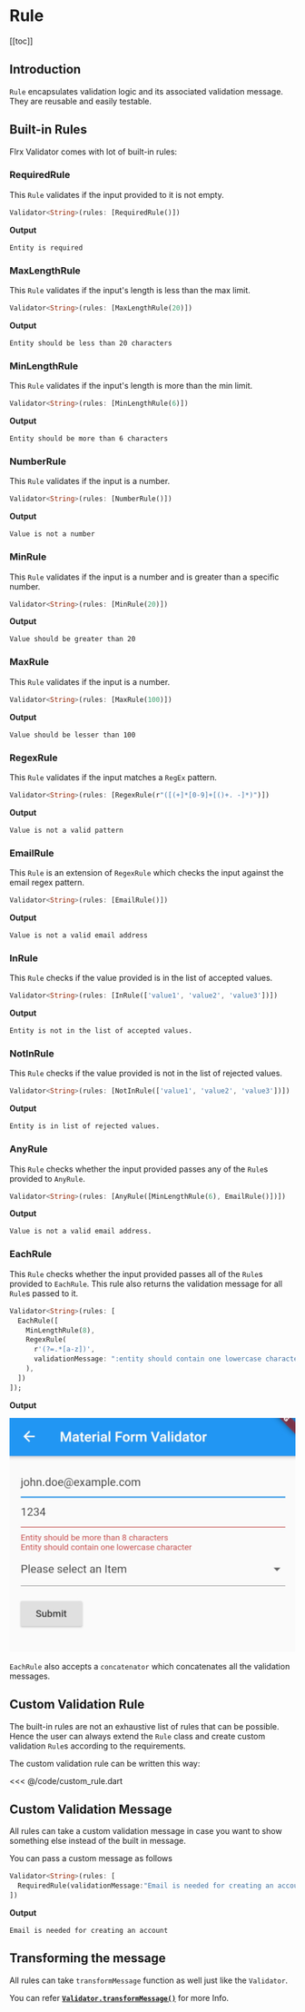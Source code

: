 # Rule

[[toc]]

## Introduction

`Rule` encapsulates validation logic and its associated validation message. They are reusable and easily testable.

## Built-in Rules

Flrx Validator comes with lot of built-in rules:

### RequiredRule

This `Rule` validates if the input provided to it is not empty.

```dart
Validator<String>(rules: [RequiredRule()])
```

**Output**

```
Entity is required
```

### MaxLengthRule

This `Rule` validates if the input's length is less than the max limit.

```dart
Validator<String>(rules: [MaxLengthRule(20)])
```

**Output**

```
Entity should be less than 20 characters
```

### MinLengthRule

This `Rule` validates if the input's length is more than the min limit.

```dart
Validator<String>(rules: [MinLengthRule(6)])
```

**Output**

```
Entity should be more than 6 characters
```

### NumberRule

This `Rule` validates if the input is a number.

```dart
Validator<String>(rules: [NumberRule()])
```

**Output**

```
Value is not a number
```

### MinRule

This `Rule` validates if the input is a number and is greater than a specific number.

```dart
Validator<String>(rules: [MinRule(20)])
```

**Output**

```
Value should be greater than 20
```

### MaxRule

This `Rule` validates if the input is a number.

```dart
Validator<String>(rules: [MaxRule(100)])
```

**Output**

```
Value should be lesser than 100
```

### RegexRule

This `Rule` validates if the input matches a `RegEx` pattern.

```dart
Validator<String>(rules: [RegexRule(r"([(+]*[0-9]+[()+. -]*)")])
```

**Output**

```
Value is not a valid pattern
```

### EmailRule

This `Rule` is an extension of `RegexRule` which checks the input against the email regex pattern.

```dart
Validator<String>(rules: [EmailRule()])
```

**Output**

```
Value is not a valid email address
```

### InRule

This `Rule` checks if the value provided is in the list of accepted values.

```dart
Validator<String>(rules: [InRule(['value1', 'value2', 'value3'])])
```

**Output**

```
Entity is not in the list of accepted values.
```

### NotInRule

This `Rule` checks if the value provided is not in the list of rejected values.

```dart
Validator<String>(rules: [NotInRule(['value1', 'value2', 'value3'])])
```

**Output**

```
Entity is in list of rejected values.
```

### AnyRule

This `Rule` checks whether the input provided passes any of the `Rule`s provided to `AnyRule`.

```dart
Validator<String>(rules: [AnyRule([MinLengthRule(6), EmailRule()])])
```

**Output**

```
Value is not a valid email address.
```

### EachRule

This `Rule` checks whether the input provided passes all of the `Rule`s provided to `EachRule`.
This rule also returns the validation message for all `Rule`s passed to it.

```dart
Validator<String>(rules: [
  EachRule([
    MinLengthRule(8),
    RegexRule(
      r'(?=.*[a-z])',
      validationMessage: ":entity should contain one lowercase character",
    ),
  ])
]);
```

**Output**

![Validator](each_rule.jpg "Each Rule Output")

`EachRule` also accepts a `concatenator` which concatenates all the validation messages.

## Custom Validation Rule

The built-in rules are not an exhaustive list of rules that can be possible. Hence the user can always extend the `Rule` class and create custom validation `Rule`s according to the requirements.

The custom validation rule can be written this way:

<<< @/code/custom_rule.dart

## Custom Validation Message

All rules can take a custom validation message in case you want to show something else instead of the built in message.

You can pass a custom message as follows

```dart
Validator<String>(rules: [
  RequiredRule(validationMessage:"Email is needed for creating an account")
])
```

**Output**

```
Email is needed for creating an account
```

## Transforming the message

All rules can take `transformMessage` function as well just like the `Validator`.

You can refer [**`Validator.transformMessage()`**](./validator.html#transforming-the-message) for more Info.
